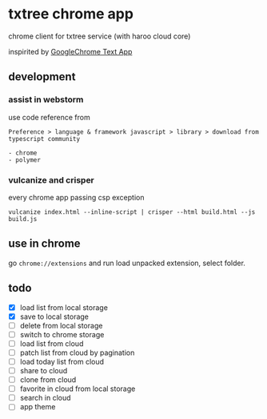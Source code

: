 # txtree chrome app

chrome client for txtree service (with haroo cloud core)

inspirited by [GoogleChrome Text App](https://github.com/GoogleChrome/text-app)

## development

### assist in webstorm

use code reference from 

    Preference > language & framework javascript > library > download from typescript community
    
    - chrome
    - polymer

### vulcanize and crisper

every chrome app passing csp exception

    vulcanize index.html --inline-script | crisper --html build.html --js build.js

## use in chrome

go `chrome://extensions` and run load unpacked extension, select folder.

## todo

- [x] load list from local storage
- [x] save to local storage
- [ ] delete from local storage
- [ ] switch to chrome storage
- [ ] load list from cloud
- [ ] patch list from cloud by pagination
- [ ] load today list from cloud
- [ ] share to cloud
- [ ] clone from cloud
- [ ] favorite in cloud from local storage
- [ ] search in cloud
- [ ] app theme